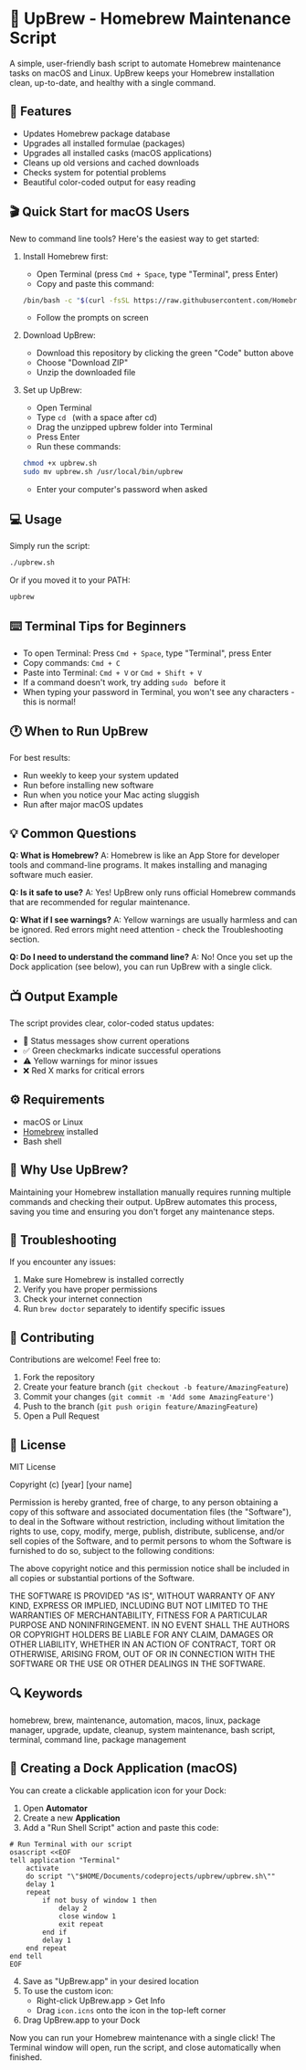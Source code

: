 # 🍺 UpBrew - Homebrew Maintenance Script

A simple, user-friendly bash script to automate Homebrew maintenance tasks on macOS and Linux. UpBrew keeps your Homebrew installation clean, up-to-date, and healthy with a single command.

## 📝 Features

- Updates Homebrew package database
- Upgrades all installed formulae (packages)
- Upgrades all installed casks (macOS applications)
- Cleans up old versions and cached downloads
- Checks system for potential problems
- Beautiful color-coded output for easy reading

## 🎬 Quick Start for macOS Users

New to command line tools? Here's the easiest way to get started:

1. Install Homebrew first:
   - Open Terminal (press `Cmd + Space`, type "Terminal", press Enter)
   - Copy and paste this command:
   ```bash
   /bin/bash -c "$(curl -fsSL https://raw.githubusercontent.com/Homebrew/install/HEAD/install.sh)"
   ```
   - Follow the prompts on screen

2. Download UpBrew:
   - Download this repository by clicking the green "Code" button above
   - Choose "Download ZIP"
   - Unzip the downloaded file

3. Set up UpBrew:
   - Open Terminal
   - Type `cd ` (with a space after cd)
   - Drag the unzipped upbrew folder into Terminal
   - Press Enter
   - Run these commands:
   ```bash
   chmod +x upbrew.sh
   sudo mv upbrew.sh /usr/local/bin/upbrew
   ```
   - Enter your computer's password when asked

## 💻 Usage

Simply run the script:
```bash
./upbrew.sh
```

Or if you moved it to your PATH:
```bash
upbrew
```

## ⌨️ Terminal Tips for Beginners

- To open Terminal: Press `Cmd + Space`, type "Terminal", press Enter
- Copy commands: `Cmd + C`
- Paste into Terminal: `Cmd + V` or `Cmd + Shift + V`
- If a command doesn't work, try adding `sudo ` before it
- When typing your password in Terminal, you won't see any characters - this is normal!

## 🕐 When to Run UpBrew

For best results:
- Run weekly to keep your system updated
- Run before installing new software
- Run when you notice your Mac acting sluggish
- Run after major macOS updates

## 💡 Common Questions

**Q: What is Homebrew?**
A: Homebrew is like an App Store for developer tools and command-line programs. It makes installing and managing software much easier.

**Q: Is it safe to use?**
A: Yes! UpBrew only runs official Homebrew commands that are recommended for regular maintenance.

**Q: What if I see warnings?**
A: Yellow warnings are usually harmless and can be ignored. Red errors might need attention - check the Troubleshooting section.

**Q: Do I need to understand the command line?**
A: No! Once you set up the Dock application (see below), you can run UpBrew with a single click.

## 📺 Output Example

The script provides clear, color-coded status updates:
- 🔵 Status messages show current operations
- ✅ Green checkmarks indicate successful operations
- ⚠️ Yellow warnings for minor issues
- ❌ Red X marks for critical errors

## ⚙️ Requirements

- macOS or Linux
- [Homebrew](https://brew.sh) installed
- Bash shell

## 🤔 Why Use UpBrew?

Maintaining your Homebrew installation manually requires running multiple commands and checking their output. UpBrew automates this process, saving you time and ensuring you don't forget any maintenance steps.

## 🐛 Troubleshooting

If you encounter any issues:
1. Make sure Homebrew is installed correctly
2. Verify you have proper permissions
3. Check your internet connection
4. Run `brew doctor` separately to identify specific issues

## 🤝 Contributing

Contributions are welcome! Feel free to:
1. Fork the repository
2. Create your feature branch (`git checkout -b feature/AmazingFeature`)
3. Commit your changes (`git commit -m 'Add some AmazingFeature'`)
4. Push to the branch (`git push origin feature/AmazingFeature`)
5. Open a Pull Request

## 📄 License

MIT License

Copyright (c) [year] [your name]

Permission is hereby granted, free of charge, to any person obtaining a copy
of this software and associated documentation files (the "Software"), to deal
in the Software without restriction, including without limitation the rights
to use, copy, modify, merge, publish, distribute, sublicense, and/or sell
copies of the Software, and to permit persons to whom the Software is
furnished to do so, subject to the following conditions:

The above copyright notice and this permission notice shall be included in all
copies or substantial portions of the Software.

THE SOFTWARE IS PROVIDED "AS IS", WITHOUT WARRANTY OF ANY KIND, EXPRESS OR
IMPLIED, INCLUDING BUT NOT LIMITED TO THE WARRANTIES OF MERCHANTABILITY,
FITNESS FOR A PARTICULAR PURPOSE AND NONINFRINGEMENT. IN NO EVENT SHALL THE
AUTHORS OR COPYRIGHT HOLDERS BE LIABLE FOR ANY CLAIM, DAMAGES OR OTHER
LIABILITY, WHETHER IN AN ACTION OF CONTRACT, TORT OR OTHERWISE, ARISING FROM,
OUT OF OR IN CONNECTION WITH THE SOFTWARE OR THE USE OR OTHER DEALINGS IN THE
SOFTWARE.

## 🔍 Keywords

homebrew, brew, maintenance, automation, macos, linux, package manager, upgrade, update, cleanup, system maintenance, bash script, terminal, command line, package management

## 🎯 Creating a Dock Application (macOS)

You can create a clickable application icon for your Dock:

1. Open **Automator**
2. Create a new **Application**
3. Add a "Run Shell Script" action and paste this code:

```applescript
# Run Terminal with our script
osascript <<EOF
tell application "Terminal"
    activate
    do script "\"$HOME/Documents/codeprojects/upbrew/upbrew.sh\""
    delay 1
    repeat
        if not busy of window 1 then
            delay 2
            close window 1
            exit repeat
        end if
        delay 1
    end repeat
end tell
EOF
```

4. Save as "UpBrew.app" in your desired location
5. To use the custom icon:
   - Right-click UpBrew.app > Get Info
   - Drag `icon.icns` onto the icon in the top-left corner
6. Drag UpBrew.app to your Dock

Now you can run your Homebrew maintenance with a single click! The Terminal window will open, run the script, and close automatically when finished.
```
